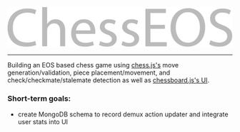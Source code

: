 ![](https://github.com/NatPDeveloper/eos-chess/blob/master/ChessEOS.png?raw=true "ChessEOS")

- - - -

Building an EOS based chess game using [chess.js's](https://github.com/jhlywa/chess.js/blob/master/README.md) move generation/validation, piece placement/movement, and check/checkmate/stalemate detection as well as [chessboard.js's UI](http://chessboardjs.com/).

### Short-term goals: ###

* create MongoDB schema to record demux action updater and integrate user stats into UI
